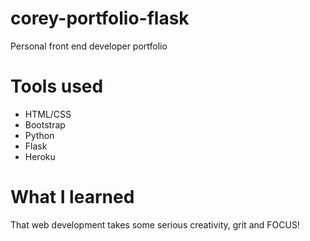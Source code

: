 # corey-portfolio-flask

Personal front end developer portfolio

# Tools used

* HTML/CSS
* Bootstrap
* Python
* Flask
* Heroku

# What I learned

That web development takes some serious creativity, grit and FOCUS!
